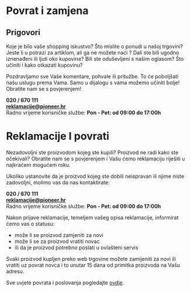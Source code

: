 # Povrat i zamjena

## Prigovori

Koje je bilo vaše shopping iskustvo? Što mislite o ponudi u našoj trgovini? Jeste li u potrazi za artiklom, ali ga ne možete naći ? Dali ste bili ugodno iznenađeni ili ljuti oko kupovine? Bili ste oduševljeni s našim oglasom? Što učiniti i kako otkazati kupovinu?

Pozdravljamo sve Vaše komentare, pohvale ili pritužbe. To će poboljšati našu uslugu prema Vama. Samo u dijalogu s vama možemo učiniti bolje! Obratite nam se s povjerenjem!

**020 / 670 111**<br />
**reklamacije@pioneer.hr**<br />
Radno vrijeme korisničke službe: **Pon - Pet: od 09:00 do 17:00h**

# Reklamacije I povrati

Nezadovoljni ste proizvodom kojeg ste kupili? Proizvod ne radi kako ste očekivali?
Obratite nam se s povjerenjem i Vašu ćemo reklamaciju riješiti u najkraćem mogućem roku.

Ukoliko ustanovite da je proizvod kojeg ste dobili neispravan ili njime niste zadovoljni, molimo vas da nas kontaktirate:

**020 / 670 111**<br />
**reklamacije@pioneer.hr**<br />
Radno vrijeme korisničke službe: **Pon - Pet: od 09:00 do 17:00h**

Nakon prijave reklamacije, temeljem vašeg opisa reklamacije, informirat ćemo vas o statusu:

- može li se proizvod zamjeniti za novi
- može li se za proizvod vratiti novac
- ili da je proizvod potrebno poslati u ovlašteni servis

Svaki proizvod kupljen preko web trgovine možete zamijeniti za novi ili vratiti uz povrat novca i to unutar 15 dana od primitka proizvoda na Vašu adresu.

Sve uvjete povrata i poslovanja pogledajte [ovdje](/info/uvjeti-poslovanja).
